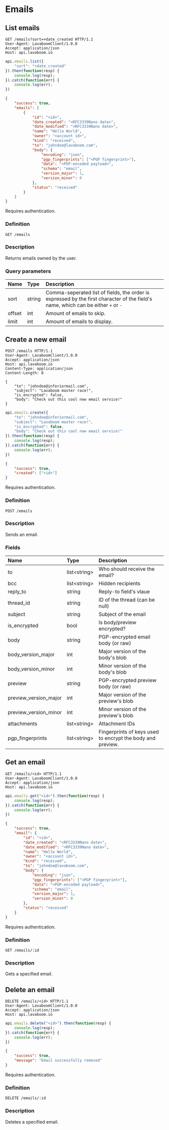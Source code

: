 # Emails

## List emails

```http
GET /emails?sort=+date_created HTTP/1.1
User-Agent: LavaboomClient/1.0.0
Accept: application/json
Host: api.lavaboom.io
```

```javascript
api.emails.list({
    "sort": "+date_created"
}).then(function(resp) {
    console.log(resp);
}).catch(function{err} {
    console.log(err);
})
```

```json
{
    "success": true,
    "emails": [
        {
            "id": "<id>",
            "date_created": "<RFC3339Nano date>",
            "date_modified": "<RFC3339Nano date>",
            "name": "Hello World",
            "owner": "<account id>",
            "kind": "received",
            "to": "johndoe@lavaboom.com",
            "body": {
                "encoding": "json",
                "pgp_fingerprints": ["<PGP fingerprint>"],
                "data": "<PGP-encoded payload>",
                "schema": "email",
                "version_major": 1,
                "version_minor": 0
            },
            "status": "received"
        }
    ]
}
```

<aside class="notice">Requires authentication.</aside>

### Definition

`GET /emails`

### Description

Returns emails owned by the user.

### Query parameters

| Name   | Type   | Description                                                                                                                       |
|:-------|:-------|:----------------------------------------------------------------------------------------------------------------------------------|
| sort   | string | Comma-seperated list of fields, the order is expressed by the first character of the field's name, which can be either `+` or `-` |
| offset | int    | Amount of emails to skip.                                                                                                         |
| limit  | int    | Amount of emails to display.                                                                                                      |

## Create a new email

```http
POST /emails HTTP/1.1
User-Agent: LavaboomClient/1.0.0
Accept: application/json
Host: api.lavaboom.io
Content-Type: application/json
Content-Length: 8

{
    "to": "johndoe@inferiormail.com",
    "subject": "Lavaboom master race!",
    "is_encrypted": false,
    "body": "Check out this cool new email service!"
}
```

```javascript
api.emails.create({
    "to": "johndoe@inferiormail.com",
    "subject": "Lavaboom master race!",
    "is_encrypted": false,
    "body": "Check out this cool new email service!"
}).then(function(resp) {
    console.log(resp);
}).catch(function{err} {
    console.log(err);
})
```

```json
{
    "success": true,
    "created": ["<id>"]
}
```

<aside class="notice">Requires authentication.</aside>

### Definition

`POST /emails`

### Description

Sends an email.

### Fields

| Name                  | Type           | Description                                                |
|:----------------------|:---------------|:-----------------------------------------------------------|
| to                    | list\<string\> | Who should receive the email?                              |
| bcc                   | list\<string\> | Hidden recipients                                          |
| reply_to              | string         | Reply-to field's vlaue                                     |
| thread_id             | string         | ID of the thread (can be null)                             |
| subject               | string         | Subject of the email                                       |
| is_encrypted          | bool           | Is body/preview encrypted?                                 |
| body                  | string         | PGP-encrypted email body (or raw)                          |
| body_version_major    | int            | Major version of the body's blob                           |
| body_version_minor    | int            | Minor version of the body's blob                           |
| preview               | string         | PGP-encrypted preview body (or raw)                        |
| preview_version_major | int            | Major version of the preview's blob                        |
| preview_version_minor | int            | Minor version of the preview's blob                        |
| attachments           | list\<string\> | Attachment IDs                                             |
| pgp_fingerprints      | list\<string\> | Fingerprints of keys used to encrypt the body and preview. |

## Get an email

```http
GET /emails/<id> HTTP/1.1
User-Agent: LavaboomClient/1.0.0
Accept: application/json
Host: api.lavaboom.io
```

```javascript
api.emails.get("<id>").then(function(resp) {
    console.log(resp);
}).catch(function{err} {
    console.log(err);
})
```

```json
{
    "success": true,
    "email": {
        "id": "<id>",
        "date_created": "<RFC3339Nano date>",
        "date_modified": "<RFC3339Nano date>",
        "name": "Hello World",
        "owner": "<account id>",
        "kind": "received",
        "to": "johndoe@lavaboom.com",
        "body": {
            "encoding": "json",
            "pgp_fingerprints": ["<PGP fingerprint>"],
            "data": "<PGP-encoded payload>",
            "schema": "email",
            "version_major": 1,
            "version_minor": 0
        },
        "status": "received"
    }
}
```

<aside class="notice">Requires authentication.</aside>

### Definition

`GET /emails/:id`

### Description

Gets a specified email.

## Delete an email

```http
DELETE /emails/<id> HTTP/1.1
User-Agent: LavaboomClient/1.0.0
Accept: application/json
Host: api.lavaboom.io
```

```javascript
api.emails.delete("<id>").then(function(resp) {
    console.log(resp);
}).catch(function{err} {
    console.log(err);
})
```

```json
{
    "success": true,
    "message": "Email successfully removed"
}
```

<aside class="notice">Requires authentication.</aside>

### Definition

`DELETE /emails/:id`

### Description

Deletes a specified email.
